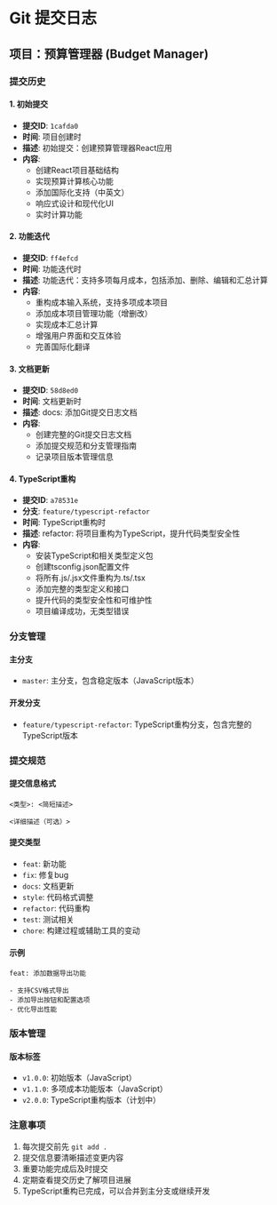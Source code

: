 # Git 提交日志

## 项目：预算管理器 (Budget Manager)

### 提交历史

#### 1. 初始提交
- **提交ID**: `1cafda0`
- **时间**: 项目创建时
- **描述**: 初始提交：创建预算管理器React应用
- **内容**: 
  - 创建React项目基础结构
  - 实现预算计算核心功能
  - 添加国际化支持（中英文）
  - 响应式设计和现代化UI
  - 实时计算功能

#### 2. 功能迭代
- **提交ID**: `ff4efcd`
- **时间**: 功能迭代时
- **描述**: 功能迭代：支持多项每月成本，包括添加、删除、编辑和汇总计算
- **内容**:
  - 重构成本输入系统，支持多项成本项目
  - 添加成本项目管理功能（增删改）
  - 实现成本汇总计算
  - 增强用户界面和交互体验
  - 完善国际化翻译

#### 3. 文档更新
- **提交ID**: `58d8ed0`
- **时间**: 文档更新时
- **描述**: docs: 添加Git提交日志文档
- **内容**:
  - 创建完整的Git提交日志文档
  - 添加提交规范和分支管理指南
  - 记录项目版本管理信息

#### 4. TypeScript重构
- **提交ID**: `a78531e`
- **分支**: `feature/typescript-refactor`
- **时间**: TypeScript重构时
- **描述**: refactor: 将项目重构为TypeScript，提升代码类型安全性
- **内容**:
  - 安装TypeScript和相关类型定义包
  - 创建tsconfig.json配置文件
  - 将所有.js/.jsx文件重构为.ts/.tsx
  - 添加完整的类型定义和接口
  - 提升代码的类型安全性和可维护性
  - 项目编译成功，无类型错误

### 分支管理

#### 主分支
- `master`: 主分支，包含稳定版本（JavaScript版本）

#### 开发分支
- `feature/typescript-refactor`: TypeScript重构分支，包含完整的TypeScript版本

### 提交规范

#### 提交信息格式
```
<类型>: <简短描述>

<详细描述（可选）>
```

#### 提交类型
- `feat`: 新功能
- `fix`: 修复bug
- `docs`: 文档更新
- `style`: 代码格式调整
- `refactor`: 代码重构
- `test`: 测试相关
- `chore`: 构建过程或辅助工具的变动

#### 示例
```
feat: 添加数据导出功能

- 支持CSV格式导出
- 添加导出按钮和配置选项
- 优化导出性能
```

### 版本管理

#### 版本标签
- `v1.0.0`: 初始版本（JavaScript）
- `v1.1.0`: 多项成本功能版本（JavaScript）
- `v2.0.0`: TypeScript重构版本（计划中）

### 注意事项

1. 每次提交前先 `git add .`
2. 提交信息要清晰描述变更内容
3. 重要功能完成后及时提交
4. 定期查看提交历史了解项目进展
5. TypeScript重构已完成，可以合并到主分支或继续开发

